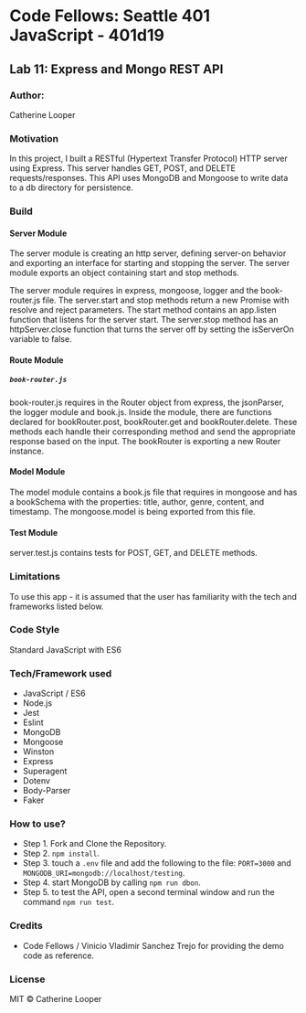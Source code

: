 # Code Fellows: Seattle 401 JavaScript - 401d19

##  Lab 11: Express and Mongo REST API

### Author:
 Catherine Looper

### Motivation

In this project, I built a RESTful (Hypertext Transfer Protocol) HTTP server using Express. This server handles GET, POST, and DELETE requests/responses. This API uses MongoDB and Mongoose to write data to a db directory for persistence.

### Build

#### Server Module

The server module is creating an http server, defining server-on behavior and exporting an interface for starting and stopping the server. The server module exports an object containing start and stop methods.

The server module requires in express, mongoose, logger and the book-router.js file. The server.start and stop methods return a new Promise with resolve and reject parameters. The start method contains an app.listen function that listens for the server start. The server.stop method has an httpServer.close function that turns the server off by setting the isServerOn variable to false.

#### Route Module

##### ```book-router.js```

book-router.js requires in the Router object from express, the jsonParser, the logger module  and book.js. Inside the module, there are functions declared for bookRouter.post, bookRouter.get and bookRouter.delete. These methods each handle their corresponding method and send the appropriate response based on the input. The bookRouter is exporting a new Router instance.

#### Model Module

The model module contains a book.js file that requires in mongoose and has a bookSchema with the properties: title, author, genre, content, and timestamp. The mongoose.model is being exported from this file.

#### Test Module

server.test.js contains tests for POST, GET, and DELETE methods.

### Limitations

To use this app - it is assumed that the user has familiarity with the tech and frameworks listed below. 

### Code Style

Standard JavaScript with ES6

### Tech/Framework used

* JavaScript / ES6
* Node.js
* Jest
* Eslint
* MongoDB
* Mongoose
* Winston
* Express
* Superagent
* Dotenv
* Body-Parser
* Faker

### How to use?

* Step 1. Fork and Clone the Repository.
* Step 2. ```npm install```.
* Step 3. touch a ```.env``` file and add the following to the file: ```PORT=3000``` and ```MONGODB_URI=mongodb://localhost/testing```.
* Step 4. start MongoDB by calling ```npm run dbon```.
* Step 5. to test the API, open a second terminal window and run the command ```npm run test```.

### Credits

* Code Fellows / Vinicio Vladimir Sanchez Trejo for providing the demo code as reference.

### License

MIT © Catherine Looper